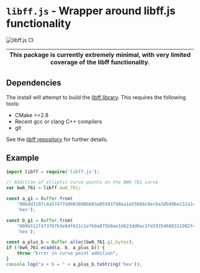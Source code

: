 # `libff.js` - Wrapper around libff.js functionality

![libff.js CI](https://github.com/clearmatics/libff.js/workflows/libff.js%20CI/badge.svg)

| This package is currently extremely minimal, with very limited coverage of the libff functionality. |
| --- |

## Dependencies

The install will attempt to build the [libff library](https://github.com/clearmatics/libff).  This requires the following tools:

- CMake >=2.8
- Recent gcc or clang C++ compilers
- git

See the [libff repository](https://github.com/clearmatics/libff) for further details.

## Example

``` typescript
import libff = require('libff.js');

// Addition of elliptic curve points on the BW6-761 curve
var bw6_761 = libff.bw6_761;

const a_g1 = Buffer.from(
    "00bdd3187c4a57477dd0830d8bb83a85593798ea1a55668c8ecba3db496e132a1dd339c5fcb2cefd718d5a50f4083d3b410e83135fec7197210145ae4ddce934ec0888cb1a408ae8288edb780c1e18371da1be3a02b2f487bfa7095e760be81a009413f554540d560317eec4f050678f69354e9e935feee8baadbf7a2ec004039163ac1bf31a15f64a820dc5ae9b84c818b321d8db0883bf4861a68212b8aa03ab23a88b0115e974e18db5c0970deb0e7130dba6f54da5179dc19db66d2fdf2a",
    'hex');

const b_g1 = Buffer.from(
    "009b512f473767b3e84f621c1efb9a875b0ae1d623dd0ac1fd29354688311902fcad849275945122751e5b564e8ffd4939174982282da32feb69c2fa8d9c32d92f8e3825f390bf75fc4a8554b2c1367f1a4d92ff40539b4bfc2cba0298b46a820081b87ff3a0887d2f892a8612e47d89b11140beaccdfc5f269fe046da6355ea4a954be341b294ff4ea27bc8926192867adde574fc5ee4310bc502c42f297601f172a930d1e62b8a05ce451ede1a5d4ea67f8ecd1c49ad47388257f60a7dc91a",
    'hex');

const a_plus_b = Buffer.alloc(bw6_761.g1_bytes);
if (!bw6_761.ecadd(a, b, a_plus_b)) {
    throw "Error in curve point addition";
}
console.log("a + b = " + a_plus_b.toString('hex'));
```
